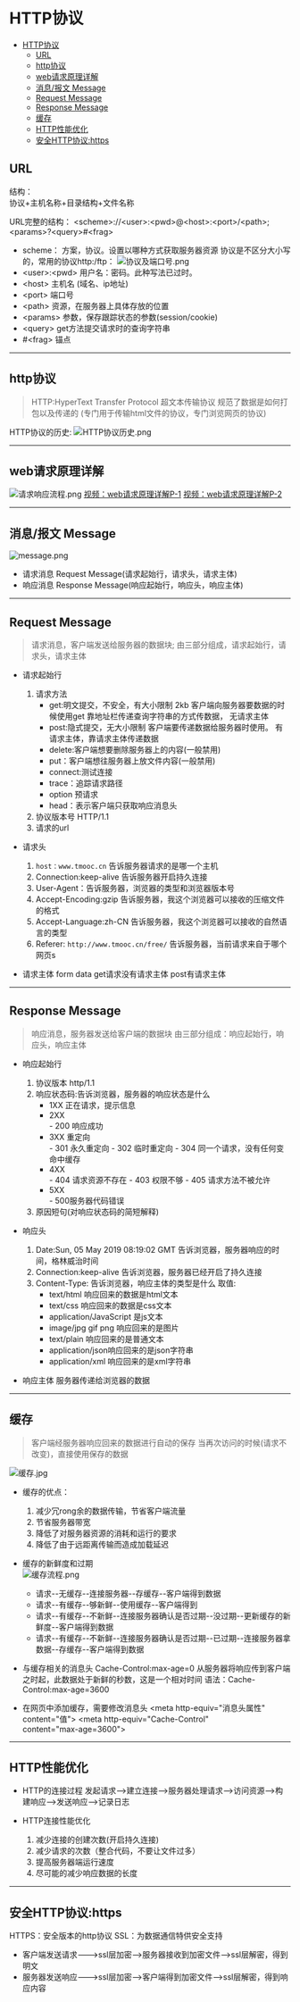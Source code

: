 # HTTP协议

<!-- TOC depthFrom:2 orderedList:false -->

- [HTTP协议](#HTTP%E5%8D%8F%E8%AE%AE)
  - [URL](#URL)
  - [http协议](#http%E5%8D%8F%E8%AE%AE)
  - [web请求原理详解](#web%E8%AF%B7%E6%B1%82%E5%8E%9F%E7%90%86%E8%AF%A6%E8%A7%A3)
  - [消息/报文 Message](#%E6%B6%88%E6%81%AF%E6%8A%A5%E6%96%87-Message)
  - [Request Message](#Request-Message)
  - [Response Message](#Response-Message)
  - [缓存](#%E7%BC%93%E5%AD%98)
  - [HTTP性能优化](#HTTP%E6%80%A7%E8%83%BD%E4%BC%98%E5%8C%96)
  - [安全HTTP协议:https](#%E5%AE%89%E5%85%A8HTTP%E5%8D%8F%E8%AE%AEhttps)

<!-- /TOC -->

## URL

结构：  
协议+主机名称+目录结构+文件名称

URL完整的结构：
\<scheme>://\<user>:\<pwd>@\<host>:\<port>/\<path>;\<params>?\<query>#\<frag>

- scheme：  方案，协议。设置以哪种方式获取服务器资源
  协议是不区分大小写的，常用的协议http:/ftp：
![协议及端口号.png](https://i.loli.net/2019/07/04/5d1db7bcc1e8c85165.png)
- \<user>:\<pwd>  用户名：密码。此种写法已过时。
- \<host>  主机名 (域名、ip地址)
- \<port>  端口号  
- \<path> 资源，在服务器上具体存放的位置
- \<params>  参数，保存跟踪状态的参数(session/cookie)
- \<query> get方法提交请求时的查询字符串
- #\<frag> 锚点

---

## http协议

>HTTP:HyperText Transfer Protocol 超文本传输协议
规范了数据是如何打包以及传递的
(专门用于传输html文件的协议，专门浏览网页的协议)

HTTP协议的历史:
![HTTP协议历史.png](https://i.loli.net/2019/07/04/5d1db80a19b1675154.png)

---

## web请求原理详解

![请求响应流程.png](https://i.loli.net/2019/07/04/5d1db8a100f9794544.png)
[视频：web请求原理详解P-1](https://www.bilibili.com/video/av57824059/?p=1)
[视频：web请求原理详解P-2](https://www.bilibili.com/video/av57824059/?p=2)

---

## 消息/报文 Message

![message.png](https://i.loli.net/2019/07/04/5d1db8e0d587c98073.png)

- 请求消息 Request Message(请求起始行，请求头，请求主体)
- 响应消息 Response Message(响应起始行，响应头，响应主体)

---

## Request Message

>请求消息，客户端发送给服务器的数据块;
由三部分组成，请求起始行，请求头，请求主体

- 请求起始行
    1. 请求方法
        - get:明文提交，不安全，有大小限制 2kb
      客户端向服务器要数据的时候使用get
      靠地址栏传递查询字符串的方式传数据，
      无请求主体
        - post:隐式提交，无大小限制
       客户端要传递数据给服务器时使用。
       有请求主体，靠请求主体传递数据
        - delete:客户端想要删除服务器上的内容(一般禁用)
        - put：客户端想往服务器上放文件内容(一般禁用)
        - connect:测试连接
        - trace：追踪请求路径
        - option 预请求
        - head：表示客户端只获取响应消息头
    1. 协议版本号 HTTP/1.1
    1. 请求的url

- 请求头
    1. `host：www.tmooc.cn`
告诉服务器请求的是哪一个主机
    1. Connection:keep-alive
告诉服务器开启持久连接
    1. User-Agent：告诉服务器，浏览器的类型和浏览器版本号
    1. Accept-Encoding:gzip
告诉服务器，我这个浏览器可以接收的压缩文件的格式
    1. Accept-Language:zh-CN
告诉服务器，我这个浏览器可以接收的自然语言的类型
    1. Referer: `http://www.tmooc.cn/free/`
告诉服务器，当前请求来自于哪个网页s

- 请求主体
form data
get请求没有请求主体
post有请求主体

---

## Response Message

>响应消息，服务器发送给客户端的数据块
由三部分组成：响应起始行，响应头，响应主体

- 响应起始行
    1. 协议版本 http/1.1
    2. 响应状态码:告诉浏览器，服务器的响应状态是什么
        - 1XX 正在请求，提示信息
        - 2XX  
              - 200 响应成功
        - 3XX  重定向  
              - 301 永久重定向
              - 302 临时重定向
              - 304 同一个请求，没有任何变
                      命中缓存
        - 4XX  
              - 404 请求资源不存在
              - 403 权限不够
              - 405 请求方法不被允许
        - 5XX  
              - 500服务器代码错误
    3. 原因短句(对响应状态码的简短解释)

- 响应头
    1. Date:Sun, 05 May 2019 08:19:02 GMT
告诉浏览器，服务器响应的时间，格林威治时间
    1. Connection:keep-alive
告诉浏览器，服务器已经开启了持久连接
    1. Content-Type:
告诉浏览器，响应主体的类型是什么
  取值:
        - text/html 响应回来的数据是html文本
        - text/css   响应回来的数据是css文本
        - application/JavaScript  是js文本
        - image/jpg gif png  响应回来的是图片
        - text/plain 响应回来的是普通文本
        - application/json响应回来的是json字符串
        - application/xml 响应回来的是xml字符串

- 响应主体
服务器传递给浏览器的数据

---

## 缓存

>客户端经服务器响应回来的数据进行自动的保存
当再次访问的时候(请求不改变)，直接使用保存的数据

![缓存.jpg](https://i.loli.net/2019/07/04/5d1dbc9696a1c69872.jpg)

- 缓存的优点：
    1. 减少冗rong余的数据传输，节省客户端流量
    2. 节省服务器带宽
    3. 降低了对服务器资源的消耗和运行的要求
    4. 降低了由于远距离传输而造成加载延迟  

- 缓存的新鲜度和过期  
![缓存流程.png](https://i.loli.net/2019/07/04/5d1dbcd985b1d10557.png)
  - 请求--无缓存--连接服务器--存缓存--客户端得到数据
  - 请求--有缓存--够新鲜--使用缓存--客户端得到
  - 请求--有缓存--不新鲜--连接服务器确认是否过期--没过期--更新缓存的新鲜度--客户端得到数据
  - 请求--有缓存--不新鲜--连接服务器确认是否过期--已过期--连接服务器拿数据--存缓存--客户端得到数据

- 与缓存相关的消息头
Cache-Control:max-age=0
从服务器将响应传到客户端之时起，此数据处于新鲜的秒数，这是一个相对时间
语法：Cache-Control:max-age=3600

- 在网页中添加缓存，需要修改消息头
\<meta http-equiv="消息头属性" content="值">
\<meta http-equiv="Cache-Control"  
content="max-age=3600">

---

## HTTP性能优化

- HTTP的连接过程
发起请求-->建立连接-->服务器处理请求-->访问资源-->构建响应-->发送响应-->记录日志

- HTTP连接性能优化
  1. 减少连接的创建次数(开启持久连接)
  2. 减少请求的次数（整合代码，不要让文件过多）
  3. 提高服务器端运行速度
  4. 尽可能的减少响应数据的长度

---

## 安全HTTP协议:https

HTTPS：安全版本的http协议
SSL：为数据通信特供安全支持

- 客户端发送请求--->ssl层加密-->服务器接收到加密文件-->ssl层解密，得到明文
- 服务器发送响应--->ssl层加密-->客户端得到加密文件-->ssl层解密，得到响应内容
